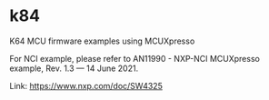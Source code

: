 # k84
K64 MCU firmware examples using MCUXpresso


For NCI example, please refer to 
AN11990 - NXP-NCI MCUXpresso example, Rev. 1.3 — 14 June 2021.

Link: https://www.nxp.com/doc/SW4325

